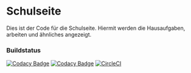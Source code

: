 # Schulseite
Dies ist der Code für die Schulseite. Hiermit werden die Hausaufgaben, arbeiten und ähnliches angezeigt.

### Buildstatus
[![Codacy Badge](https://api.codacy.com/project/badge/Grade/55804d8ccaf04c7ba72e22ae1114eb2e)](https://app.codacy.com/app/contact_97/Schulseite?utm_source=github.com&utm_medium=referral&utm_content=rindula-de/Schulseite&utm_campaign=Badge_Grade_Dashboard)
[![Codacy Badge](https://api.codacy.com/project/badge/Grade/3a79fc36fdf1418dbec190869d4d56e1)](https://app.codacy.com/app/contact_97/Schulseite?utm_source=github.com&utm_medium=referral&utm_content=rindula-de/Schulseite&utm_campaign=Badge_Grade_Settings)
[![CircleCI](https://circleci.com/gh/rindula-de/Schulseite.svg?style=svg)](https://circleci.com/gh/rindula-de/Schulseite)
